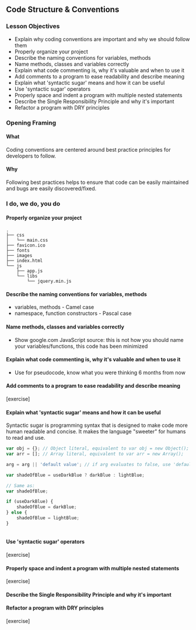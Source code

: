 ## Code Structure & Conventions

### Lesson Objectives

* Explain why coding conventions are important and why we should follow them
* Properly organize your project
* Describe the naming conventions for variables, methods
* Name methods, classes and variables correctly
* Explain what code commenting is, why it's valuable and when to use it
* Add comments to a program to ease readability and describe meaning
* Explain what 'syntactic sugar' means and how it can be useful
* Use 'syntactic sugar' operators
* Properly space and indent a program with multiple nested statements
* Describe the Single Responsibility Principle and why it's important
* Refactor a program with DRY principles

### Opening Framing
#### What

Coding conventions are centered around best practice principles for developers to follow.

#### Why

Following best practices helps to ensure that code can be easily maintained and bugs are easily discovered/fixed.

### I do, we do, you do

#### Properly organize your project

```
.
├── css
│   └── main.css
├── favicon.ico
├── fonts
├── images
├── index.html
└── js
    ├── app.js
    └── libs
        └── jquery.min.js
```

#### Describe the naming conventions for variables, methods

* variables, methods - Camel case 
* namespace, function constructors - Pascal case

#### Name methods, classes and variables correctly

- Show google.com JavaScript source: this is not how you should name your variables/functions, this code has been minimized 

#### Explain what code commenting is, why it's valuable and when to use it

- Use for pseudocode, know what you were thinking 6 months from now

#### Add comments to a program to ease readability and describe meaning

[exercise]

#### Explain what 'syntactic sugar' means and how it can be useful

Syntactic sugar is programming syntax that is designed to make code more human readable and concise. It makes the language "sweeter" for humans to read and use.

```JAVASCRIPT
var obj = {}; // Object literal, equivalent to var obj = new Object();
var arr = []; // Array literal, equivalent to var arr = new Array();
```

```JAVASCRIPT
arg = arg || 'default value'; // if arg evaluates to false, use 'default'
```

```JAVASCRIPT
var shadeOfBlue = useDarkBlue ? darkBlue : lightBlue;

// Same as: 
var shadeOfBlue;

if (useDarkBlue) {
    shadeOfBlue = darkBlue;
} else {
    shadeOfBlue = lightBlue;
}
```

```JAVASCRIPT 

```

#### Use 'syntactic sugar' operators

[exercise]

#### Properly space and indent a program with multiple nested statements

[exercise]

#### Describe the Single Responsibility Principle and why it's important



#### Refactor a program with DRY principles

[exercise]


